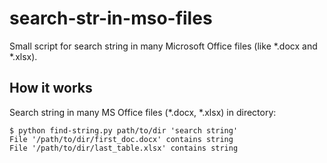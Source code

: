 search-str-in-mso-files
======================

Small script for search string in many Microsoft Office files (like *.docx and *.xlsx).


How it works
------------

Search string in many MS Office files (*.docx, *.xlsx) in directory:

    $ python find-string.py path/to/dir 'search string'
    File '/path/to/dir/first_doc.docx' contains string
    File '/path/to/dir/last_table.xlsx' contains string
